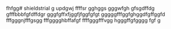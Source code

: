 fhfgg# shieldstrial
g
updgwj
ffffsr
gghggs
gggwfgh
gfsgdffdg
gfffbbbfgfdffdgr
gggfgffхfjggfjfggfgfgt
gggggfffggfghggdfgffggfd
fffgggnjfffgsgg
fffgggghbffafgf
ffffgggfffvgg
hgggffgfgggg
fgf
g
